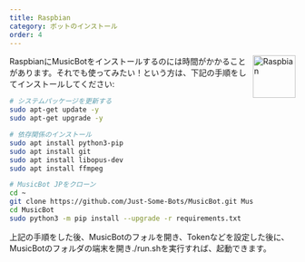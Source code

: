 ```yaml
---
title: Raspbian
category: ボットのインストール
order: 4
---
```


<img class="doc-img" src="{{ site.baseurl }}/images/raspbian.png" alt="Raspbian" style="width: 75px; float: right;"/>

RaspbianにMusicBotをインストールするのには時間がかかることがあります。それでも使ってみたい！という方は、下記の手順をしてインストールしてください:

```bash
# システムパッケージを更新する
sudo apt-get update -y
sudo apt-get upgrade -y

# 依存関係のインストール
sudo apt install python3-pip
sudo apt install git
sudo apt install libopus-dev
sudo apt install ffmpeg

# MusicBot JPをクローン
cd ~
git clone https://github.com/Just-Some-Bots/MusicBot.git MusicBot -b master
cd MusicBot
sudo python3 -m pip install --upgrade -r requirements.txt
```

上記の手順をした後、MusicBotのフォルを開き、Tokenなどを設定した後に、
MusicBotのフォルダの端末を開き./run.shを実行すれば、起動できます。
